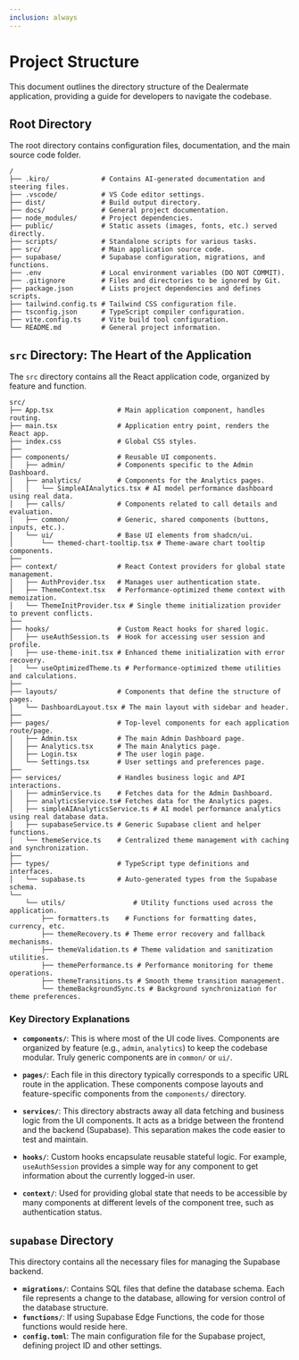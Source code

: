 ```yaml
---
inclusion: always
---
```


# Project Structure

This document outlines the directory structure of the Dealermate application, providing a guide for developers to navigate the codebase.

## Root Directory

The root directory contains configuration files, documentation, and the main source code folder.

```
/
├── .kiro/             # Contains AI-generated documentation and steering files.
├── .vscode/           # VS Code editor settings.
├── dist/              # Build output directory.
├── docs/              # General project documentation.
├── node_modules/      # Project dependencies.
├── public/            # Static assets (images, fonts, etc.) served directly.
├── scripts/           # Standalone scripts for various tasks.
├── src/               # Main application source code.
├── supabase/          # Supabase configuration, migrations, and functions.
├── .env               # Local environment variables (DO NOT COMMIT).
├── .gitignore         # Files and directories to be ignored by Git.
├── package.json       # Lists project dependencies and defines scripts.
├── tailwind.config.ts # Tailwind CSS configuration file.
├── tsconfig.json      # TypeScript compiler configuration.
├── vite.config.ts     # Vite build tool configuration.
└── README.md          # General project information.
```

## `src` Directory: The Heart of the Application

The `src` directory contains all the React application code, organized by feature and function.

```
src/
├── App.tsx                # Main application component, handles routing.
├── main.tsx               # Application entry point, renders the React app.
├── index.css              # Global CSS styles.
├──
├── components/            # Reusable UI components.
│   ├── admin/             # Components specific to the Admin Dashboard.
│   ├── analytics/         # Components for the Analytics pages.
│   │   └── SimpleAIAnalytics.tsx # AI model performance dashboard using real data.
│   ├── calls/             # Components related to call details and evaluation.
│   ├── common/            # Generic, shared components (buttons, inputs, etc.).
│   └── ui/                # Base UI elements from shadcn/ui.
│       └── themed-chart-tooltip.tsx # Theme-aware chart tooltip components.
├──
├── context/               # React Context providers for global state management.
│   ├── AuthProvider.tsx   # Manages user authentication state.
│   ├── ThemeContext.tsx   # Performance-optimized theme context with memoization.
│   └── ThemeInitProvider.tsx # Single theme initialization provider to prevent conflicts.
├──
├── hooks/                 # Custom React hooks for shared logic.
│   ├── useAuthSession.ts  # Hook for accessing user session and profile.
│   ├── use-theme-init.tsx # Enhanced theme initialization with error recovery.
│   └── useOptimizedTheme.ts # Performance-optimized theme utilities and calculations.
├──
├── layouts/               # Components that define the structure of pages.
│   └── DashboardLayout.tsx # The main layout with sidebar and header.
├──
├── pages/                 # Top-level components for each application route/page.
│   ├── Admin.tsx          # The main Admin Dashboard page.
│   ├── Analytics.tsx      # The main Analytics page.
│   ├── Login.tsx          # The user login page.
│   └── Settings.tsx       # User settings and preferences page.
├──
├── services/              # Handles business logic and API interactions.
│   ├── adminService.ts    # Fetches data for the Admin Dashboard.
│   ├── analyticsService.ts# Fetches data for the Analytics pages.
│   ├── simpleAIAnalyticsService.ts # AI model performance analytics using real database data.
│   ├── supabaseService.ts # Generic Supabase client and helper functions.
│   └── themeService.ts    # Centralized theme management with caching and synchronization.
├──
├── types/                 # TypeScript type definitions and interfaces.
│   └── supabase.ts        # Auto-generated types from the Supabase schema.
└──
    └── utils/                 # Utility functions used across the application.
        ├── formatters.ts    # Functions for formatting dates, currency, etc.
        ├── themeRecovery.ts # Theme error recovery and fallback mechanisms.
        ├── themeValidation.ts # Theme validation and sanitization utilities.
        ├── themePerformance.ts # Performance monitoring for theme operations.
        ├── themeTransitions.ts # Smooth theme transition management.
        └── themeBackgroundSync.ts # Background synchronization for theme preferences.
```

### Key Directory Explanations

*   **`components/`**: This is where most of the UI code lives. Components are organized by feature (e.g., `admin`, `analytics`) to keep the codebase modular. Truly generic components are in `common/` or `ui/`.

*   **`pages/`**: Each file in this directory typically corresponds to a specific URL route in the application. These components compose layouts and feature-specific components from the `components/` directory.

*   **`services/`**: This directory abstracts away all data fetching and business logic from the UI components. It acts as a bridge between the frontend and the backend (Supabase). This separation makes the code easier to test and maintain.

*   **`hooks/`**: Custom hooks encapsulate reusable stateful logic. For example, `useAuthSession` provides a simple way for any component to get information about the currently logged-in user.

*   **`context/`**: Used for providing global state that needs to be accessible by many components at different levels of the component tree, such as authentication status.

## `supabase` Directory

This directory contains all the necessary files for managing the Supabase backend.

*   **`migrations/`**: Contains SQL files that define the database schema. Each file represents a change to the database, allowing for version control of the database structure.
*   **`functions/`**: If using Supabase Edge Functions, the code for those functions would reside here.
*   **`config.toml`**: The main configuration file for the Supabase project, defining project ID and other settings.
